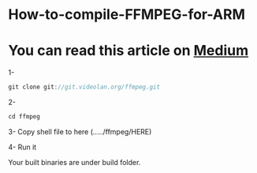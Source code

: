 # How-to-compile-FFMPEG-for-ARM

# You can read this article on [Medium](https://medium.com/@drjacky/how-to-compile-ffmpeg-for-arm-af6e930e1ab2)

1-
```javascript
git clone git://git.videolan.org/ffmpeg.git
```

2-
```javascript
cd ffmpeg
```

3- Copy shell file to here (...../ffmpeg/HERE)

4- Run it

Your built binaries are under build folder.
